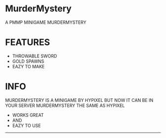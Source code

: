 # MurderMystery
A PMMP MINIGAME MURDERMYSTERY
# FEATURES
- THROWABLE SWORD
- GOLD SPAWNS
- EAZY TO MAKE
# INFO
MURDERMYSTERY IS A MINIGAME
BY HYPIXEL 
BUT NOW IT CAN BE IN YOUR SERVER
MURDERMYSTERY THE SAME AS HYPIXEL
- WORKS GREAT
- AND
- EAZY TO USE
------------------------------------
